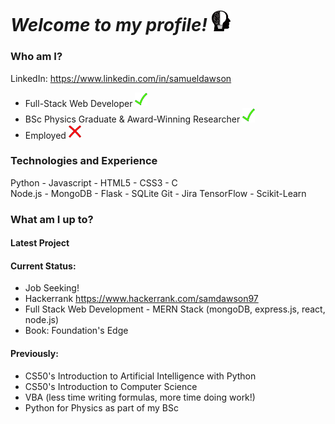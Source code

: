 # *Welcome to my profile!* <img src="https://github.com/Verano-20/Verano-20/blob/master/profile.png" alt="tick icon" width="30px" />

### Who am I?
LinkedIn: https://www.linkedin.com/in/samueldawson

- Full-Stack Web Developer <img src="https://github.com/Verano-20/Verano-20/blob/master/tick.png" alt="tick icon" width="20px" />
- BSc Physics Graduate & Award-Winning Researcher <img src="https://github.com/Verano-20/Verano-20/blob/master/tick.png" alt="tick icon" width="20px" />
- Employed <img src="https://github.com/Verano-20/Verano-20/blob/master/cross.png" alt="cross icon" width="20px" />

### Technologies and Experience
Python - Javascript - HTML5 - CSS3 - C  
Node.js - MongoDB - Flask - SQLite
Git - Jira
TensorFlow - Scikit-Learn

### What am I up to?
#### Latest Project


#### Current Status:
- Job Seeking!
- Hackerrank https://www.hackerrank.com/samdawson97
- Full Stack Web Development - MERN Stack (mongoDB, express.js, react, node.js)
- Book: Foundation's Edge

#### Previously:
- CS50's Introduction to Artificial Intelligence with Python
- CS50's Introduction to Computer Science
- VBA (less time writing formulas, more time doing work!)
- Python for Physics as part of my BSc
